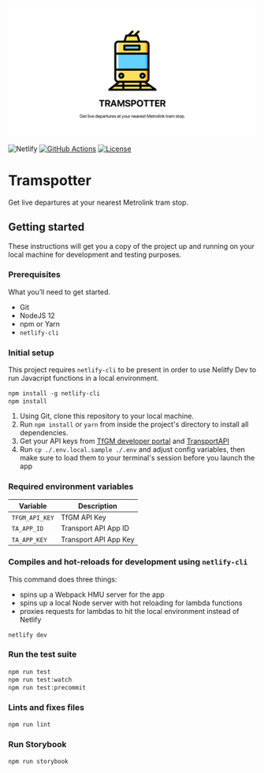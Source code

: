 <p align="center"><img src="https://github.com/matthewmorek/tramspotter/raw/master/public/img/og-image.png" alt="tramspotter banner" /></p>

![Netlify](https://img.shields.io/netlify/0617dc70-0e10-45f5-8c7e-5e8b8c46378a?&logo=netlify)
[![GitHub Actions](https://github.com/exterkamp/lighthouse-ci-action/workflows/CI/badge.svg)](https://github.com/matthewmorek/tramspotter/actions?query=workflow%3A%22Push+Audit+CI%22)
[![License](https://img.shields.io/badge/license-MIT-blue.svg)](./LICENSE)

# Tramspotter

Get live departures at your nearest Metrolink tram stop.

## Getting started

These instructions will get you a copy of the project up and running on your local machine for development and testing purposes.

### Prerequisites

What you’ll need to get started.

- Git
- NodeJS 12
- npm or Yarn
- `netlify-cli`

### Initial setup

This project requires `netlify-cli` to be present in order to use Nelitfy Dev to run Javacript functions in a local environment.

```
npm install -g netlify-cli
npm install
```

1. Using Git, clone this repository to your local machine.
2. Run `npm install` or `yarn` from inside the project's directory to install all dependencies.
3. Get your API keys from [TfGM developer portal](https://developer.tfgm.com) and [TransportAPI](https://developer.transportapi.com)
4. Run `cp ./.env.local.sample ./.env` and adjust config variables, then make sure to load them to your terminal's session before you launch the app

### Required environment variables

| Variable       | Description           |
| -------------- | --------------------- |
| `TFGM_API_KEY` | TfGM API Key          |
| `TA_APP_ID`    | Transport API App ID  |
| `TA_APP_KEY`   | Transport API App Key |

### Compiles and hot-reloads for development using `netlify-cli`

This command does three things:

- spins up a Webpack HMU server for the app
- spins up a local Node server with hot reloading for lambda functions
- proxies requests for lambdas to hit the local environment instead of Netlify

```
netlify dev
```

### Run the test suite

```
npm run test
npm run test:watch
npm run test:precommit
```

### Lints and fixes files

```
npm run lint
```

### Run Storybook

```
npm run storybook
```
